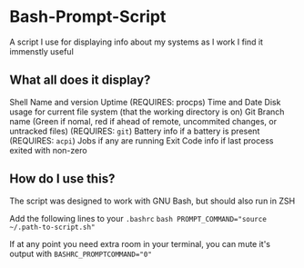 # Bash-Prompt-Script
A script I use for displaying info about my systems as I work
I find it immenstly useful

## What all does it display?
Shell Name and version
Uptime (REQUIRES: procps)
Time and Date
Disk usage for current file system (that the working directory is on)
Git Branch name (Green if nomal, red if ahead of remote, uncommited changes, or untracked files) (REQUIRES: `git`)
Battery info if a battery is present (REQUIRES: `acpi`)
Jobs if any are running
Exit Code info if last process exited with non-zero

## How do I use this?
The script was designed to work with GNU Bash, but should also run in ZSH

Add the following lines to your `.bashrc`
	```bash
	PROMPT_COMMAND="source ~/.path-to-script.sh"
	```

If at any point you need extra room in your terminal, you can mute it's output with `BASHRC_PROMPTCOMMAND="0"`